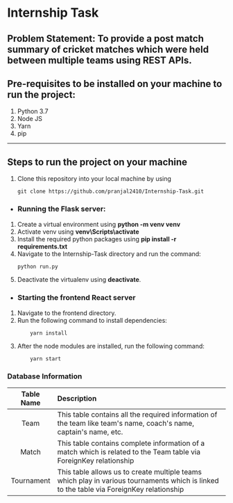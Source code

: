# Internship Task

## Problem Statement: To provide a post match summary of cricket matches which were held between multiple teams using REST APIs.​

## Pre-requisites to be installed on your machine to run the project:

1. Python 3.7 
2. Node JS 
3. Yarn
4. pip
 
<hr>

## Steps to run the project on your machine

1. Clone this repository into your local machine by using<br> 
    ```git
    git clone https://github.com/pranjal2410/Internship-Task.git
   ```

* ### Running the Flask server:

1. Create a virtual environment using **python -m venv venv**
2. Activate venv using **venv\Scripts\activate**
3. Install the required python packages using **pip install -r requirements.txt**
4. Navigate to the Internship-Task directory and run the command:
    ```python
    python run.py
    ```
5. Deactivate the virtualenv using **deactivate**.

* ### Starting the frontend React server

1. Navigate to the frontend directory.
2. Run the following command to install dependencies:
    ```yarn
        yarn install
    ```
3. After the node modules are installed, run the following command:
    ```yarn
        yarn start 
   ```


### Database Information

| Table Name                     | Description                          |
| :-----------------------------:  | :--------------------------------    |
|Team  |This table contains all the required information of the team like team's name, coach's name, captain's name, etc.|
|Match  |This table contains complete information of a match which is related to the Team table via ForeignKey relationship|
|Tournament  |This table allows us to create multiple teams which play in various tournaments which is linked to the table via ForeignKey relationship|



